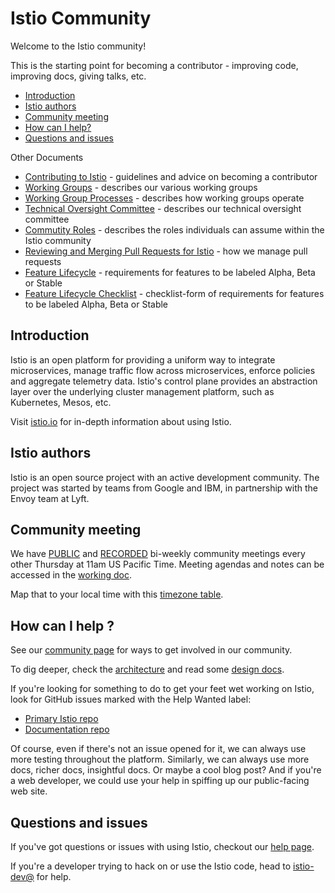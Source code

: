 # Istio Community

Welcome to the Istio community!

This is the starting point for becoming a contributor - improving  code, improving docs, giving talks, etc.

- [Introduction](#introduction)
- [Istio authors](#istio-authors)
- [Community meeting](#community-meeting)
- [How can I help?](#how-can-i-help-)
- [Questions and issues](#questions-and-issues)

Other Documents

- [Contributing to Istio](CONTRIBUTING.md) - guidelines and advice on becoming a contributor
- [Working Groups](WORKING-GROUPS.md) - describes our various working groups
- [Working Group Processes](WORKING-GROUP-PROCESSES.md) - describes how working groups operate
- [Technical Oversight Committee](TECH-OVERSIGHT-COMMITTEE.md) - describes our technical oversight committee
- [Commutity Roles](ROLES.md) - describes the roles individuals can assume within the Istio community
- [Reviewing and Merging Pull Requests for Istio](REVIEWING.md) - how we manage pull requests
- [Feature Lifecycle](FEATURE-LIFECYCLE.md) - requirements for features to be labeled Alpha, Beta or Stable
- [Feature Lifecycle Checklist](FEATURE-LIFECYCLE-CHECKLIST.md) - checklist-form of requirements for features to be labeled Alpha, Beta or Stable

## Introduction

Istio is an open platform for providing a uniform way to integrate
microservices, manage traffic flow across microservices, enforce policies
and aggregate telemetry data. Istio's control plane provides an abstraction
layer over the underlying cluster management platform, such as Kubernetes,
Mesos, etc.

Visit [istio.io](https://istio.io) for in-depth information about using Istio.     

## Istio authors

Istio is an open source project with an active development community. The project was started
by teams from Google and IBM, in partnership with the Envoy team at Lyft.

## Community meeting

We have [PUBLIC](https://zoom.us/j/986657835) and [RECORDED](https://www.youtube.com/channel/UC-zVlo1F3mUbExQ96fABWcQ) bi-weekly community meetings every other Thursday at 11am US Pacific Time. Meeting agendas and notes can be accessed in the [working doc](http://bit.ly/istiocommunitymeet). 

Map that to your local time with this [timezone table](https://www.google.com/search?q=1100+am+in+pst).

## How can I help ?

See our [community page](https://istio.io/community) for ways to get involved
in our community.

To dig deeper, check the [architecture](https://istio.io/docs/concepts/what-is-istio/overview.html#architecture)
and read some [design docs](./CONTRIBUTING.md#design-documents).

If you're looking for something to do to get your feet wet working on Istio, look for GitHub issues
marked with the Help Wanted label:

- [Primary Istio repo](https://github.com/istio/istio/issues?q=is%3Aopen+is%3Aissue+label%3A%22community%2Fhelp+wanted%22)
- [Documentation repo](https://github.com/istio/istio.github.io/issues?q=is%3Aopen+is%3Aissue+label%3A%22help+wanted%22)

Of course, even if there's not an issue opened for it, we can always use more
testing throughout the platform. Similarly, we can always use more docs, richer docs,
insightful docs. Or maybe a cool blog post?
And if you're a web developer, we could use your help in spiffing up our public-facing web site.

## Questions and issues

If you've got questions or issues with using Istio, checkout our [help page](https://istio.io/help).

If you're a developer trying to hack on or use the Istio code, head to
[istio-dev@](https://groups.google.com/forum/#!forum/istio-dev) for help.
